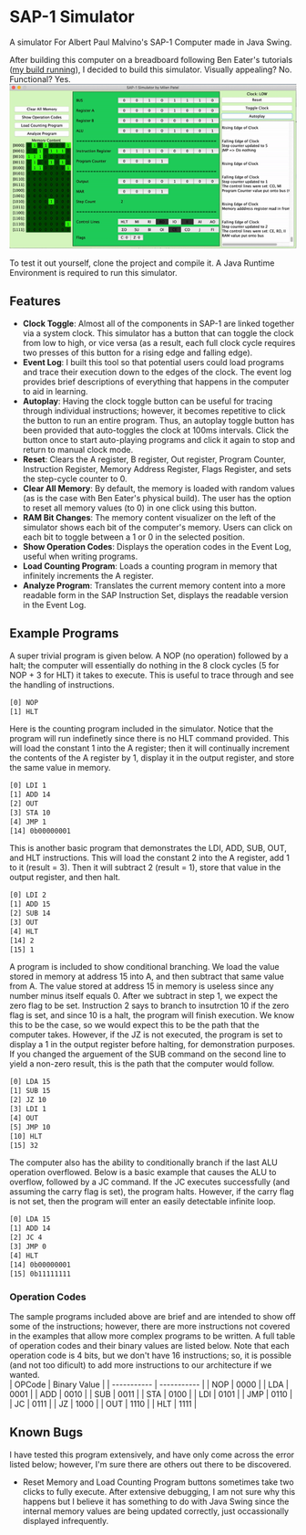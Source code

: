 # SAP-1 Simulator
A simulator For Albert Paul Malvino's SAP-1 Computer made in Java Swing.

After building this computer on a breadboard following Ben Eater's tutorials ([my build running](https://github.com/milen-patel/BreadboardCPU)), I decided to build this simulator. Visually appealing? No. Functional? Yes. 
![](demo.gif)

To test it out yourself, clone the project and compile it. A Java Runtime Environment is required to run this simulator.

## Features
- **Clock Toggle**: Almost all of the components in SAP-1 are linked together via a system clock. This simulator has a button that can toggle the clock from low to high, or vice versa (as a result, each full clock cycle requires two presses of this button for a rising edge and falling edge).  
- **Event Log**: I built this tool so that potential users could load programs and trace their execution down to the edges of the clock. The event log provides brief descriptions of everything that happens in the computer to aid in learning.  
- **Autoplay**: Having the clock toggle button can be useful for tracing through individual instructions; however, it becomes repetitive to click the button to run an entire program. Thus, an autoplay toggle button has been provided that auto-toggles the clock at 100ms intervals. Click the button once to start auto-playing programs and click it again to stop and return to manual clock mode.  
- **Reset**: Clears the A register, B register, Out register, Program Counter, Instruction Register,	Memory Address Register, Flags Register, and sets the step-cycle counter to 0.  
- **Clear All Memory**: By default, the memory is loaded with random values (as is the case with Ben Eater's physical build). The user has the option to reset all memory values (to 0) in one click using this button.  
- **RAM Bit Changes**: The memory content visualizer on the left of the simulator shows each bit of the computer's memory. Users can click on each bit to toggle between a 1 or 0 in the selected position.  
- **Show Operation Codes**: Displays the operation codes in the Event Log, useful when writing programs.  
- **Load Counting Program**: Loads a counting program in memory that infinitely increments the A register.  
- **Analyze Program**: Translates the current memory content into a more readable form in the SAP Instruction Set, displays the readable version in the Event Log.  

## Example Programs
A super trivial program is given below. A NOP (no operation) followed by a halt; the computer will essentially do nothing in the 8 clock cycles (5 for NOP + 3 for HLT) it takes to execute. This is useful to trace through and see the handling of instructions.  
```
[0] NOP
[1] HLT
```

Here is the counting program included in the simulator. Notice that the program will run indefinetly since there is no HLT command provided. This will load the constant 1 into the A register; then it will continually increment the contents of the A register by 1, display it in the output register, and store the same value in memory.    
```
[0] LDI 1
[1] ADD 14
[2] OUT
[3] STA 10
[4] JMP 1
[14] 0b00000001
```

This is another basic program that demonstrates the LDI, ADD, SUB, OUT, and HLT instructions. This will load the constant 2 into the A register, add 1 to it (result = 3). Then it will subtract 2 (result = 1), store that value in the output register, and then halt.  
```
[0] LDI 2
[1] ADD 15
[2] SUB 14
[3] OUT
[4] HLT
[14] 2
[15] 1
```

A program is included to show conditional branching. We load the value stored in memory at address 15 into A, and then subtract that same value from A. The value stored at address 15 in memory is useless since any number minus itself equals 0. After we subtract in step 1, we expect the zero flag to be set. Instruction 2 says to branch to insutrction 10 if the zero flag is set, and since 10 is a halt, the program will finish execution. We know this to be the case, so we would expect this to be the path that the computer takes. However, if the JZ is not executed, the program is set to display a 1 in the output register before halting, for demonstration purposes. If you changed the arguement of the SUB command on the second line to yield a non-zero result, this is the path that the computer would follow.  
```
[0] LDA 15
[1] SUB 15
[2] JZ 10
[3] LDI 1
[4] OUT 
[5] JMP 10
[10] HLT
[15] 32
```

The computer also has the ability to conditionally branch if the last ALU operation overflowed. Below is a basic example that causes the ALU to overflow, followed by a JC command. If the JC executes successfully (and assuming the carry flag is set), the program halts. However, if the carry flag is not set, then the program will enter an easily detectable infinite loop.
```
[0] LDA 15
[1] ADD 14
[2] JC 4
[3] JMP 0
[4] HLT
[14] 0b00000001
[15] 0b11111111
```


### Operation Codes
The sample programs included above are brief and are intended to show off some of the instructions; however, there are more instructions not covered in the examples that allow more complex programs to be written. A full table of operation codes and their binary values are listed below. Note that each operation code is 4 bits, but we don't have 16 instructions; so, it is possible (and not too dificult) to add more instructions to our architecture if we wanted.   
| OPCode      |  Binary Value |
| ----------- | -----------   |
| NOP      	  | 0000          |
| LDA      	  | 0001          |
| ADD      	  | 0010          |
| SUB      	  | 0011          |
| STA      	  | 0100          |
| LDI      	  | 0101          |
| JMP      	  | 0110          |
| JC      	  | 0111          |
| JZ      	  | 1000          |
| OUT      	  | 1110          |
| HLT      	  | 1111          |

## Known Bugs
I have tested this program extensively, and have only come across the error listed below; however, I'm sure there are others out there to be discovered.  
- Reset Memory and Load Counting Program buttons sometimes take two clicks to fully execute. After extensive debugging, I am not sure why this happens but I believe it has something to do with Java Swing since the internal memory values are being updated correctly, just occassionally displayed infrequently.
